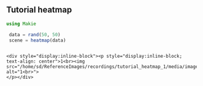 ## Tutorial heatmap

```julia
using Makie

 data = rand(50, 50)
 scene = heatmap(data)


```
```@raw html

<div style="display:inline-block"><p style="display:inline-block; text-align: center">1<br><img src="/home/sd/ReferenceImages/recordings/tutorial_heatmap_1/media/image.jpg" alt="1<br>">
</p></div>
```

